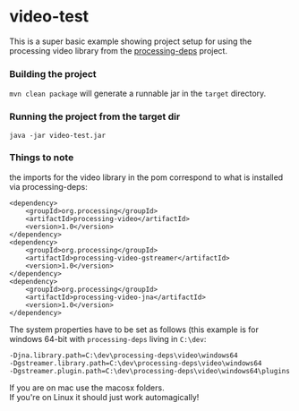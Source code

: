 # video-test

This is a super basic example showing project setup for using the processing video library from the [processing-deps](http://github.com/josephtaylor/processing-deps)
project.

### Building the project
`mvn clean package` will generate a runnable jar in the `target` directory.

### Running the project from the target dir
`java -jar video-test.jar`

### Things to note
the imports for the video library in the pom correspond to what is installed via processing-deps: 
   
```
<dependency>
    <groupId>org.processing</groupId>
    <artifactId>processing-video</artifactId>
    <version>1.0</version>
</dependency>
<dependency>
    <groupId>org.processing</groupId>
    <artifactId>processing-video-gstreamer</artifactId>
    <version>1.0</version>
</dependency>
<dependency>
    <groupId>org.processing</groupId>
    <artifactId>processing-video-jna</artifactId>
    <version>1.0</version>
</dependency>
```



The system properties have to be set as follows (this example is for windows 64-bit with `processing-deps` living in `C:\dev`:

`-Djna.library.path=C:\dev\processing-deps\video\windows64`  
`-Dgstreamer.library.path=C:\dev\processing-deps\video\windows64`  
`-Dgstreamer.plugin.path=C:\dev\processing-deps\video\windows64\plugins`  

If you are on mac use the macosx folders.  
If you're on Linux it should just work automagically!